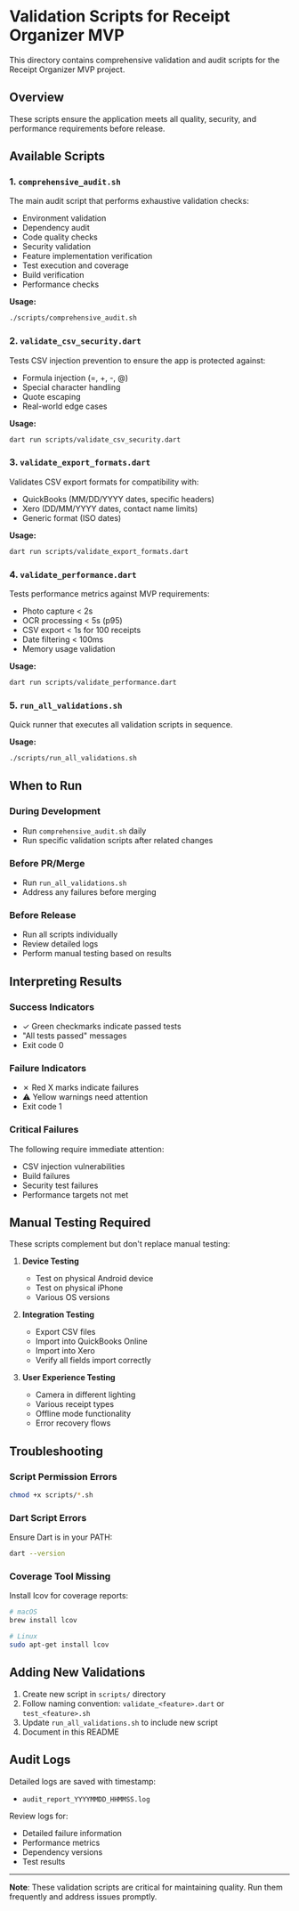 # Validation Scripts for Receipt Organizer MVP

This directory contains comprehensive validation and audit scripts for the Receipt Organizer MVP project.

## Overview

These scripts ensure the application meets all quality, security, and performance requirements before release.

## Available Scripts

### 1. `comprehensive_audit.sh`
The main audit script that performs exhaustive validation checks:
- Environment validation
- Dependency audit
- Code quality checks
- Security validation
- Feature implementation verification
- Test execution and coverage
- Build verification
- Performance checks

**Usage:**
```bash
./scripts/comprehensive_audit.sh
```

### 2. `validate_csv_security.dart`
Tests CSV injection prevention to ensure the app is protected against:
- Formula injection (=, +, -, @)
- Special character handling
- Quote escaping
- Real-world edge cases

**Usage:**
```bash
dart run scripts/validate_csv_security.dart
```

### 3. `validate_export_formats.dart`
Validates CSV export formats for compatibility with:
- QuickBooks (MM/DD/YYYY dates, specific headers)
- Xero (DD/MM/YYYY dates, contact name limits)
- Generic format (ISO dates)

**Usage:**
```bash
dart run scripts/validate_export_formats.dart
```

### 4. `validate_performance.dart`
Tests performance metrics against MVP requirements:
- Photo capture < 2s
- OCR processing < 5s (p95)
- CSV export < 1s for 100 receipts
- Date filtering < 100ms
- Memory usage validation

**Usage:**
```bash
dart run scripts/validate_performance.dart
```

### 5. `run_all_validations.sh`
Quick runner that executes all validation scripts in sequence.

**Usage:**
```bash
./scripts/run_all_validations.sh
```

## When to Run

### During Development
- Run `comprehensive_audit.sh` daily
- Run specific validation scripts after related changes

### Before PR/Merge
- Run `run_all_validations.sh`
- Address any failures before merging

### Before Release
- Run all scripts individually
- Review detailed logs
- Perform manual testing based on results

## Interpreting Results

### Success Indicators
- ✓ Green checkmarks indicate passed tests
- "All tests passed" messages
- Exit code 0

### Failure Indicators
- ✗ Red X marks indicate failures
- ⚠ Yellow warnings need attention
- Exit code 1

### Critical Failures
The following require immediate attention:
- CSV injection vulnerabilities
- Build failures
- Security test failures
- Performance targets not met

## Manual Testing Required

These scripts complement but don't replace manual testing:

1. **Device Testing**
   - Test on physical Android device
   - Test on physical iPhone
   - Various OS versions

2. **Integration Testing**
   - Export CSV files
   - Import into QuickBooks Online
   - Import into Xero
   - Verify all fields import correctly

3. **User Experience Testing**
   - Camera in different lighting
   - Various receipt types
   - Offline mode functionality
   - Error recovery flows

## Troubleshooting

### Script Permission Errors
```bash
chmod +x scripts/*.sh
```

### Dart Script Errors
Ensure Dart is in your PATH:
```bash
dart --version
```

### Coverage Tool Missing
Install lcov for coverage reports:
```bash
# macOS
brew install lcov

# Linux
sudo apt-get install lcov
```

## Adding New Validations

1. Create new script in `scripts/` directory
2. Follow naming convention: `validate_<feature>.dart` or `test_<feature>.sh`
3. Update `run_all_validations.sh` to include new script
4. Document in this README

## Audit Logs

Detailed logs are saved with timestamp:
- `audit_report_YYYYMMDD_HHMMSS.log`

Review logs for:
- Detailed failure information
- Performance metrics
- Dependency versions
- Test results

---

**Note**: These validation scripts are critical for maintaining quality. Run them frequently and address issues promptly.